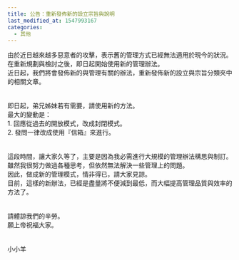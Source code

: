 ```yaml
---
title: 公告：重新發佈新的設立宗旨與說明
last_modified_at: 1547993167
categories:
  - 其他
---
```


由於近日越來越多惡意者的攻擊，表示舊的管理方式已經無法適用於現今的狀況。<br>在重新規劃與檢討之後，即日起開始使用新的管理辦法。<br><!--more-->近日起，我們將會發佈新的與管理有關的辦法，重新發佈新的設立與宗旨分類夾中的相關文章。<br><br><br>即日起，弟兄姊妹若有需要，請使用新的方法。<br>最大的變動是：<br>1.	回應從過去的開放模式，改成封閉模式。<br>2.	發問一律改成使用『信箱』來進行。<br><br><br>這段時間，讓大家久等了，主要是因為我必需進行大規模的管理辦法構思與制訂。<br>雖然我很努力做過各種思考，但依然無法解決一些管理上的問題。<br>因此，做成新的管理模式，情非得已，請大家見諒。<br>目前，這樣的新辦法，已經是盡量將不便減到最低，而大幅提高管理品質與效率的方法了。<br><br><br>請體諒我們的辛勞。<br>願上帝祝福大家。<br><br><br>小小羊
